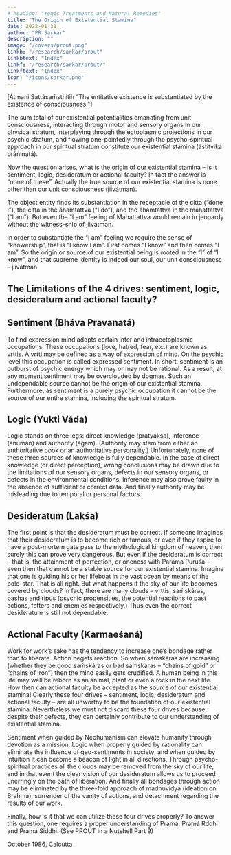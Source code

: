 ```yaml
---
# heading: "Yogic Treatments and Natural Remedies"
title: "The Origin of Existential Stamina"
date: 2022-01-31
author: "PR Sarkar"
description: ""
image: "/covers/prout.png"
linkb: "/research/sarkar/prout"
linkbtext: "Index"
linkf: "/research/sarkar/prout/"
linkftext: "Index"
icon: "/icons/sarkar.png"
---
```



[Átmani Sattásaḿsthitih “The entitative existence is substantiated by the existence of consciousness.”]

The sum total of our existential potentialities emanating from unit consciousness, interacting through motor and sensory organs in our physical stratum, interplaying through the ectoplasmic projections in our psychic stratum, and flowing one-pointedly through the psycho-spiritual approach in our spiritual stratum constitute our existential stamina (ástitvika práńinatá).

Now the question arises, what is the origin of our existential stamina – is it sentiment, logic, desideratum or actional faculty?
In fact the answer is “none of these”. Actually the true source of our existential stamina is none other than our unit consciousness (jiivátman).

The object entity finds its substantiation in the receptacle of the citta (“done I”), the citta in the áhamtattva (“I do”), and the áhamtattva in the mahattattva (“I am”). But even the “I am” feeling of Mahattattva would remain in jeopardy without the witness-ship of jiivátman. 

In order to substantiate the “I am” feeling we require the sense of “knowership”, that is “I know I am”. First comes “I know” and then comes “I am”. So the origin or source of our existential being is rooted in the “I” of “I know”, and that supreme identity is indeed our soul, our unit consciousness – jiivátman.


## The Limitations of the 4 drives: sentiment, logic, desideratum and actional faculty?


## Sentiment (Bháva Pravanatá)

To find expression mind adopts certain inter and intraectoplasmic occupations. These occupations (love, hatred, fear, etc.) are known as vrttis. A vrtti may be defined as a way of expression of mind. On the psychic level this occupation is called expressed sentiment. In short, sentiment is an outburst of psychic energy which may or may not be rational. As a result, at any moment sentiment may be overclouded by dogmas. Such an undependable source cannot be the origin of our existential stamina. Furthermore, as sentiment is a purely psychic occupation it cannot be the source of our entire stamina, including the spiritual stratum.

## Logic (Yukti Váda)

Logic stands on three legs: direct knowledge (pratyakśa), inference (anumán) and authority (ágam). (Authority may stem from either an authoritative book or an authoritative personality.) Unfortunately, none of these three sources of knowledge is fully dependable. In the case of direct knowledge (or direct perception), wrong conclusions may be drawn due to the limitations of our sensory organs, defects in our sensory organs, or defects in the environmental conditions. Inference may also prove faulty in the absence of sufficient or correct data. And finally authority may be misleading due to temporal or personal factors.


## Desideratum (Lakśa)

The first point is that the desideratum must be correct. If someone imagines that their desideratum is to become rich or famous, or even if they aspire to have a post-mortem gate pass to the mythological kingdom of heaven, then surely this can prove very dangerous. But even if the desideratum is correct – that is, the attainment of perfection, or oneness with Parama Puruśa – even then that cannot be a stable source for our existential stamina. Imagine that one is guiding his or her lifeboat in the vast ocean by means of the pole-star. That is all right. But what happens if the sky of our life becomes covered by clouds? In fact, there are many clouds – vrttis, saḿskáras, pashas and ripus (psychic propensities, the potential reactions to past actions, fetters and enemies respectively.) Thus even the correct desideratum is still not dependable.

## Actional Faculty (Karmaeśaná)

Work for work’s sake has the tendency to increase one’s bondage rather than to liberate. Action begets reaction. So when saḿskáras are increasing (whether they be good saḿskáras or bad saḿskáras – “chains of gold” or “chains of iron”) then the mind easily gets crudified. A human being in this life may well be reborn as an animal, plant or even a rock in the next life. How then can actional faculty be accepted as the source of our existential stamina!
Clearly these four drives – sentiment, logic, desideratum and actional faculty – are all unworthy to be the foundation of our existential stamina. Nevertheless we must not discard these four drives because, despite their defects, they can certainly contribute to our understanding of existential stamina.

Sentiment when guided by Neohumanism can elevate humanity through devotion as a mission. Logic when properly guided by rationality can eliminate the influence of geo-sentiments in society, and when guided by intuition it can become a beacon of light in all directions. Through psycho-spiritual practices all the clouds may be removed from the sky of our life, and in that event the clear vision of our desideratum allows us to proceed unerringly on the path of liberation. And finally all bondages through action may be eliminated by the three-fold approach of madhuvidya (ideation on Brahma), surrender of the vanity of actions, and detachment regarding the results of our work.

Finally, how is it that we can utilize these four drives properly? To answer this question, one requires a proper understanding of Pramá, Pramá Rddhi and Pramá Siddhi. (See PROUT in a Nutshell Part 9)

October 1986, Calcutta

<!-- Published in: 
A Few Problems Solved Part 8
Prout in a Nutshell Part 12 [a compilation]
Chapter 4Previous chapter: The Origin of Existential StaminaNext chapter: Quadri-Dimensional EconomyBeginning of book	Prout in a Nutshell Part 12 [a compilation]
The Transformation of Psychic Pabula into Psycho-spiritual Pabulum
Published in: 
A Few Problems Solved Part 8
Prout in a Nutshell Part 12 [a compilation]
Notes:
official source: A Few Problems Solved Part 8 -->



